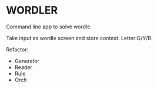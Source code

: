 # WORDLER

Command line app to solve wordle.

Take input as wordle screen and store context.
Letter:G/Y/B

Refactor:
- Generator
- Reader
- Rule
- Orch
